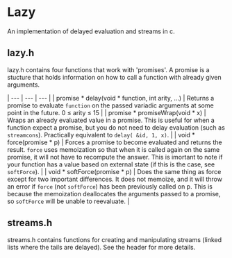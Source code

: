Lazy
====

An implementation of delayed evaluation and streams in c.


lazy.h
------
lazy.h contains four functions that work with 'promises'. A promise is a stucture that holds information on how to call a function with already given arguments.

| --- | --- | --- |
| promise * delay(void * function, int arity, ...) | Returns a promise to evaluate `function` on the passed variadic arguments at some point in the future. 0 ≤ arity ≤ 15 |
| promise * promiseWrap(void * x) | Wraps an already evaluated value in a promise. This is useful for when a function expect a promise, but you do not need to delay evaluation (such as `streamcons`). Practically equivalent to `delay( &id, 1, x)`. |
| void * force(promise * p) | Forces a promise to become evaluated and returns the result. `force` uses memoization so that when it is called again on the same promise, it will not have to recompute the answer. This is imortant to note if your function has a value based on external state (if this is the case, see `softForce`). |
| void * softForce(promise * p) | Does the same thing as force except for two important differences. It does not memoize, and it will throw an error if `force` (not `softForce`) has been previously called on p. This is because the memoization deallocates the arguments passed to a promise, so `softForce` will be unable to reevaluate. |

streams.h
---------
streams.h contains functions for creating and manipulating streams (linked lists where the tails are delayed).
See the header for more details.
